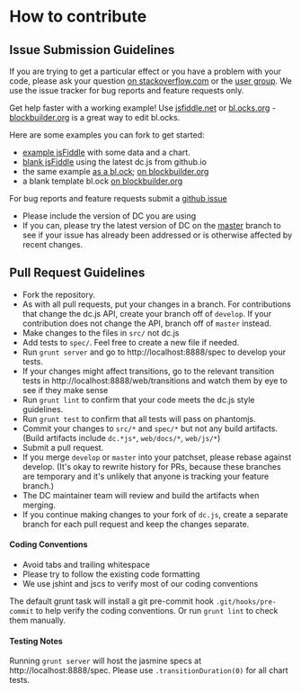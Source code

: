 # How to contribute

## Issue Submission Guidelines

If you are trying to get a particular effect or you have a problem with your code, please ask your question [on stackoverflow.com](http://stackoverflow.com/questions/tagged/dc.js) or the [user group](https://groups.google.com/forum/?fromgroups#!forum/dc-js-user-group). We use the issue tracker for bug reports and feature requests only.

Get help faster with a working example! Use [jsfiddle.net](http://jsfiddle.net) or [bl.ocks.org](http://bl.ocks.org) - [blockbuilder.org](http://blockbuilder.org/) is a great way to edit bl.ocks.

Here are some examples you can fork to get started:
  * [example jsFiddle](https://jsfiddle.net/gordonwoodhull/1hbjwxzy/) with some data and a chart.
  * [blank jsFiddle](https://jsfiddle.net/gordonwoodhull/kk4j0bzn/) using the latest dc.js from github.io
  * the same example [as a bl.ock](http://bl.ocks.org/gordonwoodhull/ecce8e32d64c662cffd5); [on blockbuilder.org](http://blockbuilder.org/gordonwoodhull/ecce8e32d64c662cffd5)
  * a blank template bl.ock [on blockbuilder.org](http://blockbuilder.org/gordonwoodhull/9ab997c9a8d7d3380364)

For bug reports and feature requests submit a [github issue](http://github.com/dc-js/dc.js/issues)
  * Please include the version of DC you are using
  * If you can, please try the latest version of DC on the [master](https://raw.github.com/dc-js/dc.js/master/dc.js) branch to see if your issue has already been addressed or is otherwise affected by recent changes.

## Pull Request Guidelines

* Fork the repository.
* As with all pull requests, put your changes in a branch. For contributions that change the dc.js API, create your branch off of `develop`. If your contribution does not change the API, branch off of `master` instead.
* Make changes to the files in `src/` not dc.js
* Add tests to `spec/`. Feel free to create a new file if needed.
* Run `grunt server` and go to http://localhost:8888/spec to develop your tests.
* If your changes might affect transitions, go to the relevant transition tests in http://localhost:8888/web/transitions and watch them by eye to see if they make sense
* Run `grunt lint` to confirm that your code meets the dc.js style guidelines.
* Run `grunt test` to confirm that all tests will pass on phantomjs.
* Commit your changes to `src/*` and `spec/*` but not any build artifacts.  (Build artifacts include `dc.*js*`, `web/docs/*`, `web/js/*`)
* Submit a pull request.
* If you merge `develop` or `master` into your patchset, please rebase against develop. (It's okay to rewrite history for PRs, because these branches are temporary and it's unlikely that anyone is tracking your feature branch.)
* The DC maintainer team will review and build the artifacts when merging.
* If you continue making changes to your fork of `dc.js`, create a separate branch for each pull request and keep the changes separate.

#### Coding Conventions

* Avoid tabs and trailing whitespace
* Please try to follow the existing code formatting
* We use jshint and jscs to verify most of our coding conventions

The default grunt task will install a git pre-commit hook `.git/hooks/pre-commit` to help verify the coding conventions. Or run `grunt lint` to check them manually.

#### Testing Notes

Running `grunt server` will host the jasmine specs at http://localhost:8888/spec.
Please use `.transitionDuration(0)` for all chart tests.
